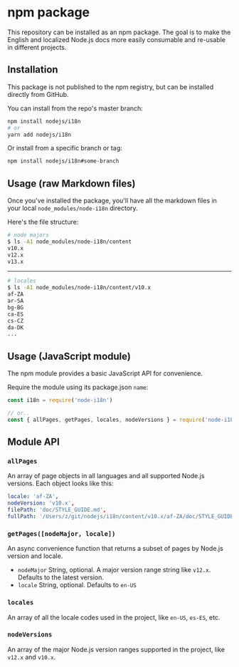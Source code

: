 # npm package

This repository can be installed as an npm package. The goal is to make the English and localized Node.js docs more easily consumable and re-usable in different projects.

## Installation

This package is not published to the npm registry, but can be installed directly from GitHub.

You can install from the repo's master branch:

```sh
npm install nodejs/i18n
# or
yarn add nodejs/i18n
```

Or install from a specific branch or tag:

```sh
npm install nodejs/i18n#some-branch
```

## Usage (raw Markdown files)

Once you've installed the package, you'll have all the markdown files in your local `node_modules/node-i18n` directory.

Here's the file structure:

```sh
# node majors
$ ls -A1 node_modules/node-i18n/content
v10.x
v12.x
v13.x
```

---

```sh
# locales
$ ls -A1 node_modules/node-i18n/content/v10.x
af-ZA
ar-SA
bg-BG
ca-ES
cs-CZ
da-DK
...
```

## Usage (JavaScript module)

The npm module provides a basic JavaScript API for convenience.

Require the module using its package.json `name`:

```js
const i18n = require('node-i18n')

// or..
const { allPages, getPages, locales, nodeVersions } = require('node-i18n')
```

## Module API

### `allPages`

An array of page objects in all languages and all supported Node.js versions. Each object looks like this:

```yml
locale: 'af-ZA',
nodeVersion: 'v10.x',
filePath: 'doc/STYLE_GUIDE.md',
fullPath: '/Users/z/git/nodejs/i18n/content/v10.x/af-ZA/doc/STYLE_GUIDE.md'
```

### `getPages([nodeMajor, locale])`

An async convenience function that returns a subset of pages by Node.js version and locale.

- `nodeMajor` String, optional. A major version range string like `v12.x`. Defaults to the latest version.
- `locale` String, optional. Defaults to `en-US`

### `locales`

An array of all the locale codes used in the project, like `en-US`, `es-ES`, etc.

### `nodeVersions`

An array of the major Node.js version ranges supported in the project, like `v12.x` and `v10.x`.
